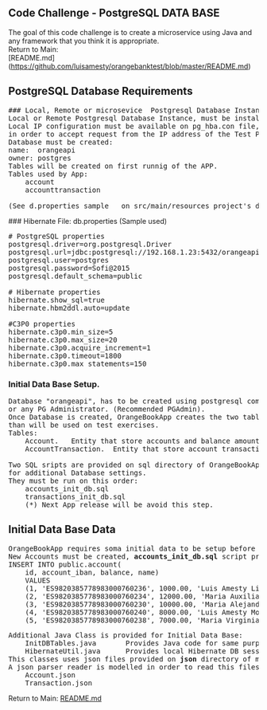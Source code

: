 ## Code Challenge - PostgreSQL DATA BASE
The goal of this code challenge is to create a microservice using Java and any framework that you think it is
appropriate.</br>
Return to Main: </br>
[README.md] (https://github.com/luisamesty/orangebanktest/blob/master/README.md)

## PostgreSQL Database Requirements
<pre>
### Local, Remote or microsevice  Postgresql Database Instance.
Local or Remote Postgresql Database Instance, must be installed and service running.
Local IP configuration must be available on pg_hba.con file,
in order to accept request from the IP address of the Test PC.
Database must be created:
name:  orangeapi
owner: postgres
Tables will be created on first runnig of the APP.
Tables used by App:
    account
    accounttransaction

(See d.properties sample   on src/main/resources project's directory) 
</pre>
### Hibernate File:  db.properties (Sample used)
<pre>
# PostgreSQL properties
postgresql.driver=org.postgresql.Driver
postgresql.url=jdbc:postgresql://192.168.1.23:5432/orangeapi
postgresql.user=postgres
postgresql.password=Sofi@2015
postgresql.default_schema=public

# Hibernate properties
hibernate.show_sql=true
hibernate.hbm2ddl.auto=update

#C3P0 properties
hibernate.c3p0.min_size=5
hibernate.c3p0.max_size=20
hibernate.c3p0.acquire_increment=1
hibernate.c3p0.timeout=1800
hibernate.c3p0.max_statements=150
</pre>
### Initial Data Base Setup.
<pre>
Database "orangeapi", has to be created using postgresql command lines,
or any PG Administrator. (Recommended PGAdmin).
Once Database is created, OrangeBookApp creates the two tables, 
than will be used on test exercises.
Tables:
    Account.   Entity that store accounts and balance amount.
    AccountTransaction.  Entity that store account transaction processed.

Two SQL sripts are provided on sql directory of OrangeBookApp project, 
for additional Database settings. 
They must be run on this order:
    accounts_init_db.sql
    transactions_init_db.sql
    (*) Next App release will be avoid this step.
</pre>
## Initial Data Base Data
<pre>
OrangeBookApp requires soma initial data to be setup before running transaction tests.
New Accounts must be created, <b>accounts_init_db.sql</b> script provides sample initial accounts values. 
INSERT INTO public.account(
	id, account_iban, balance, name)
	VALUES 
	(1, 'ES9820385778983000760236', 1000.00, 'Luis Amesty Linares'),
	(2, 'ES9820385778983000760234', 12000.00, 'Maria Auxiliadora Amesty'),
	(3, 'ES9820385778983000760230', 10000.00, 'Maria Alejandra Amesty'),
	(4, 'ES9820385778983000760240', 8000.00, 'Luis Amesty Morello'),
	(5, 'ES9820385778983000760238', 7000.00, 'Maria Virginia Linares') ;
</pre>
<pre>
Additional Java Class is provided for Initial Data Base:
    InitDBTables.java       Provides Java code for same purpose.
    HibernateUtil.java      Provides local Hibernate DB session.
This classes uses json files provided on <b>json</b> directory of main app. 
A json parser reader is modelled in order to read this files:
    Account.json
    Transaction.json
</pre>

Return to Main: [README.md](https://github.com/luisamesty/orangebanktest/blob/master/README.md)